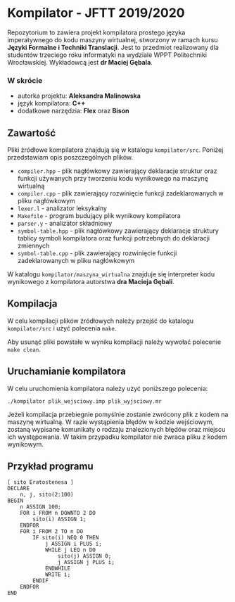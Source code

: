 # Kompilator - JFTT 2019/2020

Repozytorium to zawiera projekt kompilatora prostego języka imperatywnego do kodu maszyny wirtualnej, stworzony w ramach kursu <b>Języki Formalne i Techniki Translacji</b>. Jest to przedmiot realizowany dla studentów trzeciego roku informatyki na wydziale WPPT Politechniki Wrocławskiej. Wykładowcą jest <b>dr Maciej Gębala</b>. 

### W skrócie
- autorka projektu: <b>Aleksandra Malinowska</b>
- język kompilatora: <b>C++</b>
- dodatkowe narzędzia: <b>Flex</b> oraz <b>Bison</b>

## Zawartość
Pliki źródłowe kompilatora znajdują się w katalogu `kompilator/src`. Poniżej przedstawiam opis poszczególnych plików.
- `compiler.hpp` - plik nagłówkowy zawierający deklaracje struktur oraz funkcji używanych przy tworzeniu kodu wynikowego na maszynę wirtualną
- `compiler.cpp` - plik zawierający rozwinięcie funkcji zadeklarowanych w pliku nagłówkowym 
- `lexer.l` - analizator leksykalny
- `Makefile` - program budujący plik wynikowy kompilatora
- `parser.y` - analizator składniowy
- `symbol-table.hpp` - plik nagłówkowy zawierający deklaracje struktury tablicy symboli kompilatora oraz funkcji potrzebnych do deklaracji zmiennych
- `symbol-table.cpp` - plik zawierający rozwinięcie funkcji zadeklarowanych w pliku nagłówkowym

W katalogu `kompilator/maszyna_wirtualna` znajduje się interpreter kodu wynikowego z kompilatora autorstwa <b>dra Macieja Gębali</b>.


## Kompilacja
W celu kompilacji plików źródłowych należy przejść do katalogu `kompilator/src` i użyć polecenia `make`.

Aby usunąć pliki powstałe w wyniku kompilacji należy wywołać polecenie `make clean`.

## Uruchamianie kompilatora
W celu uruchomienia kompilatora należy użyć poniższego polecenia:

``./kompilator plik_wejsciowy.imp plik_wyjsciowy.mr``

Jeżeli kompilacja przebiegnie pomyślnie zostanie zwrócony plik z kodem na maszynę wirtualną. W razie wystąpienia błędów w kodzie wejściowym, zostaną wypisane komunikaty o rodzaju znalezionych błędów oraz miejscu ich występowania. W takim przypadku kompilator nie zwraca pliku z kodem wynikowym.

## Przykład programu

```
[ sito Eratostenesa ]
DECLARE
    n, j, sito(2:100)
BEGIN
    n ASSIGN 100;
    FOR i FROM n DOWNTO 2 DO
        sito(i) ASSIGN 1;
    ENDFOR
    FOR i FROM 2 TO n DO
        IF sito(i) NEQ 0 THEN
            j ASSIGN i PLUS i;
            WHILE j LEQ n DO
                sito(j) ASSIGN 0;
                j ASSIGN j PLUS i;
            ENDWHILE
            WRITE i;
        ENDIF
    ENDFOR
END
```


